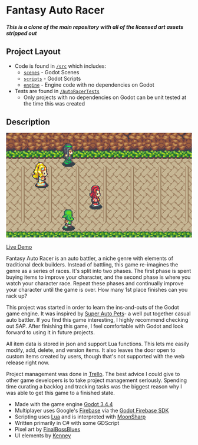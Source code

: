 # Fantasy Auto Racer

#### *This is a clone of the main repository with all of the licensed art assets stripped out*

## Project Layout
- Code is found in [`/src`](https://github.com/jake-small/auto-racer-code-only/tree/main/src) which includes:
  - [`scenes`](https://github.com/jake-small/auto-racer-code-only/tree/main/src/scenes) - Godot Scenes
  - [`scripts`](https://github.com/jake-small/auto-racer-code-only/tree/main/src/scripts) - Godot Scripts
  - [`engine`](https://github.com/jake-small/auto-racer-code-only/tree/main/src/engine) - Engine code with no dependencies on Godot
- Tests are found in [`/AutoRacerTests`](https://github.com/jake-small/auto-racer/tree/main/AutoRacerTests)
  - Only projects with no dependencies on Godot can be unit tested at the time this was created

## Description
![](/fantasy_auto_racer_title_image.PNG)

[Live Demo](https://www.fantasyautoracer.com/ "www.fantasyautoracer.com")

Fantasy Auto Racer is an auto battler, a niche genre with elements of traditional deck builders. Instead of battling, this game re-imagines the genre as a series of races. It's split into two phases. The first phase is spent buying items to improve your character, and the second phase is where you watch your character race. Repeat these phases and continually improve your character until the game is over. How many 1st place finishes can you rack up?

This project was started in order to learn the ins-and-outs of the Godot game engine. It was inspired by [Super Auto Pets](https://teamwoodgames.com/)- a well put together casual auto battler. If you find this game interesting, I highly recommend checking out SAP. After finishing this game, I feel comfortable with Godot and look forward to using it in future projects.

All item data is stored in json and support Lua functions. This lets me easily modify, add, delete, and version items. It also leaves the door open to custom items created by users, though that's not supported with the web release right now.

Project management was done in [Trello](https://trello.com). The best advice I could give to other game developers is to take project management seriously. Spending time curating a backlog and tracking tasks was the biggest reason why I was able to get this game to a finished state.

- Made with the game engine [Godot 3.4.4](https://godotengine.org/)
- Multiplayer uses Google's [Firebase](https://firebase.google.com/) via the [Godot Firebase SDK](https://github.com/GodotNuts/GodotFirebase)
- Scripting uses [Lua](https://www.lua.org/) and is interpreted with [MoonSharp](https://www.moonsharp.org/)
- Written primarily in C# with some GDScript
- Pixel art by [FinalBossBlues](http://www.timefantasy.net/)
- UI elements by [Kenney](https://www.kenney.nl/)
